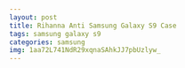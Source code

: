 ```yaml
---
layout: post
title: Rihanna Anti Samsung Galaxy S9 Case
tags: samsung galaxy s9
categories: samsung
img: 1aa72L741NdR29xqnaSAhkJJ7pbUzlyw_
---
```

